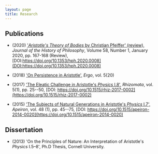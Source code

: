 ```yaml
---
layout: page
title: Research
---
```



## Publications ##

+ (2020) ['*Aristotle's Theory of Bodies* by Christian Pfeiffer' (review),](pfeiffer) *Journal of the History of Philosophy*, Volume 58, Number 1, January 2020, pp. 167-168 (Review), [DOI:https://doi.org/10.1353/hph.2020.0008](DOI:https://doi.org/10.1353/hph.2020.0008)

+ (2018) ['On Persistence in Aristotle',](https://quod.lib.umich.edu/e/ergo/12405314.0005.020?view=text;rgn=main) *Ergo*, vol. 5(20)  

+ (2017) ['The Eleatic Challenge in Aristotle's *Physics* I.8',](research/eleatic.pdf) *Rhizomata*, vol. 5(1), pp. 25--50, [DOI: https://doi.org/10.1515/rhiz-2017-0002](https://doi.org/10.1515/rhiz-2017-0002)

+ (2015) ['The Subjects of Natural Generations in Aristotle's *Physics* I.7',](research/subjects.pdf) *Apeiron*, vol. 48 (1), pp. 45--75, [DOI: https://doi.org/10.1515/apeiron-2014-0020](https://doi.org/10.1515/apeiron-2014-0020) 




## Dissertation ##

+ (2013) 'On the Principles of Nature: An Interpretation of Aristotle's *Physics* I.5–8', Ph.D Thesis, Cornell University.
 
